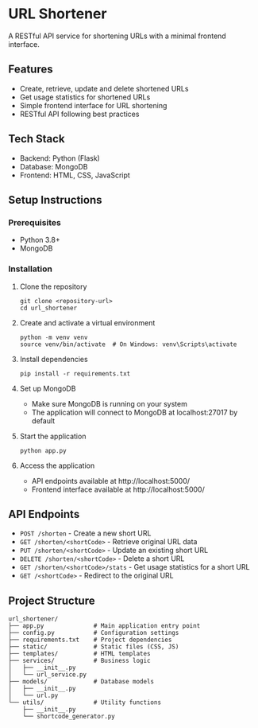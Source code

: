 # URL Shortener

A RESTful API service for shortening URLs with a minimal frontend interface.

## Features

- Create, retrieve, update and delete shortened URLs
- Get usage statistics for shortened URLs
- Simple frontend interface for URL shortening
- RESTful API following best practices

## Tech Stack

- Backend: Python (Flask)
- Database: MongoDB
- Frontend: HTML, CSS, JavaScript

## Setup Instructions

### Prerequisites

- Python 3.8+
- MongoDB

### Installation

1. Clone the repository
   ```
   git clone <repository-url>
   cd url_shortener
   ```

2. Create and activate a virtual environment
   ```
   python -m venv venv
   source venv/bin/activate  # On Windows: venv\Scripts\activate
   ```

3. Install dependencies
   ```
   pip install -r requirements.txt
   ```

4. Set up MongoDB
   - Make sure MongoDB is running on your system
   - The application will connect to MongoDB at localhost:27017 by default

5. Start the application
   ```
   python app.py
   ```

6. Access the application
   - API endpoints available at http://localhost:5000/
   - Frontend interface available at http://localhost:5000/

## API Endpoints

- `POST /shorten` - Create a new short URL
- `GET /shorten/<shortCode>` - Retrieve original URL data
- `PUT /shorten/<shortCode>` - Update an existing short URL
- `DELETE /shorten/<shortCode>` - Delete a short URL
- `GET /shorten/<shortCode>/stats` - Get usage statistics for a short URL
- `GET /<shortCode>` - Redirect to the original URL

## Project Structure

```
url_shortener/
├── app.py              # Main application entry point
├── config.py           # Configuration settings
├── requirements.txt    # Project dependencies
├── static/             # Static files (CSS, JS)
├── templates/          # HTML templates
├── services/           # Business logic
│   ├── __init__.py
│   └── url_service.py   
├── models/             # Database models
│   ├── __init__.py
│   └── url.py
└── utils/              # Utility functions
    ├── __init__.py
    └── shortcode_generator.py
``` 